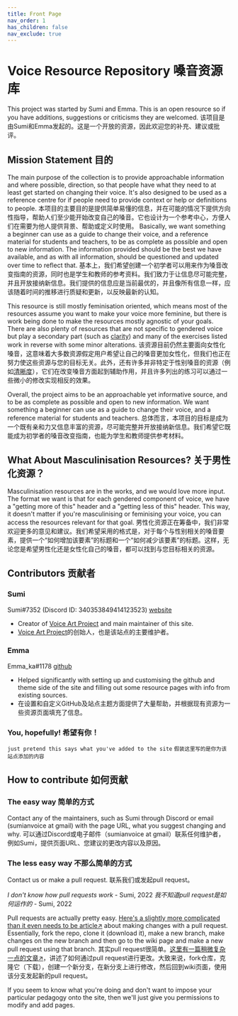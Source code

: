 ```yaml
---
title: Front Page
nav_order: 1
has_children: false
nav_exclude: true
---
```


# Voice Resource Repository 嗓音资源库
This project was started by Sumi and Emma. This is an open resource so if you have additions, suggestions or criticisms they are welcomed.
该项目是由Sumi和Emma发起的。这是一个开放的资源，因此欢迎您的补充、建议或批评。

## Mission Statement 目的
The main purpose of the collection is to provide approachable information and where possible, direction, so that people have what they need to at least get started on changing their voice. It's also designed to be used as a reference centre for if people need to provide context or help or definitions to people.
本项目的主要目的是提供简单易懂的信息，并在可能的情况下提供方向性指导，帮助人们至少能开始改变自己的嗓音。它也设计为一个参考中心，方便人们在需要为他人提供背景、帮助或定义时使用。
Basically, we want something a beginner can use as a guide to change their voice, and a reference material for students and teachers, to be as complete as possible and open to new information. The information provided should be the best we have available, and as with all information, should be questioned and updated over time to reflect that.
基本上，我们希望创建一个初学者可以用来作为嗓音改变指南的资源，同时也是学生和教师的参考资料。我们致力于让信息尽可能完整，并且开放接纳新信息。我们提供的信息应是当前最优的，并且像所有信息一样，应该随着时间的推移进行质疑和更新，以反映最新的认知。


This resource is still mostly feminisation oriented, which means most of the resources assume you want to make your voice more feminine, but there is work being done to make the resources mostly agnostic of your goals. There are also plenty of resources that are not specific to gendered voice but play a secondary part (such as [clarity](/wiki/pages/clarity)) and many of the exercises listed work in reverse with some minor alterations.
该资源目前仍然主要面向女性化嗓音，这意味着大多数资源假定用户希望让自己的嗓音更加女性化，但我们也正在努力使这些资源与您的目标无关。此外，还有许多并非特定于性别嗓音的资源（例如[清晰度](/wiki/pages/clarity)），它们在改变嗓音方面起到辅助作用，并且许多列出的练习可以通过一些微小的修改实现相反的效果。


Overall, the project aims to be an approachable yet informative source, and to be as complete as possible and open to new information. We want something a beginner can use as a guide to change their voice, and a reference material for students and teachers.
总体而言，本项目的目标是成为一个既有亲和力又信息丰富的资源，尽可能完整并开放接纳新信息。我们希望它既能成为初学者的嗓音改变指南，也能为学生和教师提供参考材料。


## What About Masculinisation Resources? 关于男性化资源？
Masculinisation resources are in the works, and we would love more input. The format we want is that for each gendered component of voice, we have a "getting more of this" header and a "getting less of this" header. This way, it doesn't matter if you're masculinising or feminising your voice, you can access the resources relevant for that goal. 
男性化资源正在筹备中，我们非常欢迎更多的意见和建议。我们希望采用的格式是，对于每个与性别相关的嗓音要素，提供一个“如何增加该要素”的标题和一个“如何减少该要素”的标题。这样，无论您是希望男性化还是女性化自己的嗓音，都可以找到与您目标相关的资源。


## Contributors 贡献者
### Sumi
Sumi#7352 (Discord ID: 340353849414123523) [website](https://sumianvoice.com)
- Creator of [Voice Art Project](/wiki/pages/communities/#voice-art-project) and main maintainer of this site.
- [Voice Art Project](/wiki/pages/communities/#voice-art-project)的创始人，也是该站点的主要维护者。

### Emma
Emma_ka#1178 [github](https://github.com/Nanrin)
- Helped significantly with setting up and customising the github and theme side of the site and filling out some resource pages with info from existing sources.
- 在设置和自定义GitHub及站点主题方面提供了大量帮助，并根据现有资源为一些资源页面填充了信息。

### You, hopefully! 希望有你！
`just pretend this says what you've added to the site`
`假装这里写的是你为该站点添加的内容`


## How to contribute 如何贡献
### The easy way 简单的方式
Contact any of the maintainers, such as Sumi through Discord or email (sumianvoice at gmail) with the page URL, what you suggest changing and why.
可以通过Discord或电子邮件（sumianvoice at gmail）联系任何维护者，例如Sumi，提供页面URL、您建议的更改内容以及原因。

### The less easy way 不那么简单的方式
Contact us or make a pull request.
联系我们或发起pull request。

_I don't know how pull requests work_ - Sumi, 2022
_我不知道pull request是如何运作的_ - Sumi, 2022


Pull requests are actually pretty easy. [Here's a slightly more complicated than it even needs to be article↗](https://opensource.com/article/19/7/create-pull-request-github) about making changes with a pull request. Essentially, fork the repo, clone it (download it), make a new branch, make changes on the new branch and then go to the wiki page and make a new pull request using that branch.
其实pull request很简单。[这里有一篇稍微复杂一点的文章↗](https://opensource.com/article/19/7/create-pull-request-github)，讲述了如何通过pull request进行更改。大致来说，fork仓库，克隆它（下载），创建一个新分支，在新分支上进行修改，然后回到wiki页面，使用该分支发起新的pull request。


If you seem to know what you're doing and don't want to impose your particular pedagogy onto the site, then we'll just give you permissions to modify and add pages.

